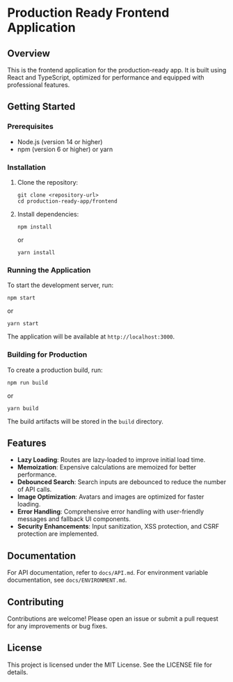 # Production Ready Frontend Application

## Overview
This is the frontend application for the production-ready app. It is built using React and TypeScript, optimized for performance and equipped with professional features.

## Getting Started

### Prerequisites
- Node.js (version 14 or higher)
- npm (version 6 or higher) or yarn

### Installation
1. Clone the repository:
   ```
   git clone <repository-url>
   cd production-ready-app/frontend
   ```

2. Install dependencies:
   ```
   npm install
   ```
   or
   ```
   yarn install
   ```

### Running the Application
To start the development server, run:
```
npm start
```
or
```
yarn start
```
The application will be available at `http://localhost:3000`.

### Building for Production
To create a production build, run:
```
npm run build
```
or
```
yarn build
```
The build artifacts will be stored in the `build` directory.

## Features
- **Lazy Loading**: Routes are lazy-loaded to improve initial load time.
- **Memoization**: Expensive calculations are memoized for better performance.
- **Debounced Search**: Search inputs are debounced to reduce the number of API calls.
- **Image Optimization**: Avatars and images are optimized for faster loading.
- **Error Handling**: Comprehensive error handling with user-friendly messages and fallback UI components.
- **Security Enhancements**: Input sanitization, XSS protection, and CSRF protection are implemented.

## Documentation
For API documentation, refer to `docs/API.md`. For environment variable documentation, see `docs/ENVIRONMENT.md`.

## Contributing
Contributions are welcome! Please open an issue or submit a pull request for any improvements or bug fixes.

## License
This project is licensed under the MIT License. See the LICENSE file for details.